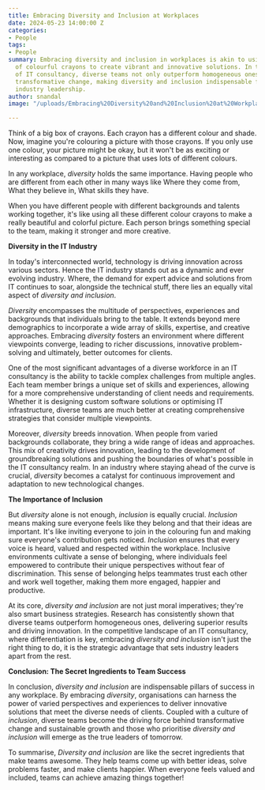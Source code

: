 ```yaml
---
title: Embracing Diversity and Inclusion at Workplaces
date: 2024-05-23 14:00:00 Z
categories:
- People
tags:
- People
summary: Embracing diversity and inclusion in workplaces is akin to using a multitude
  of colourful crayons to create vibrant and innovative solutions. In the dynamic realm 
  of IT consultancy, diverse teams not only outperform homogeneous ones but also drive
  transformative change, making diversity and inclusion indispensable for success and 
  industry leadership.
author: snandal
image: "/uploads/Embracing%20Diversity%20and%20Inclusion%20at%20Workplaces_1.png"

---
```


Think of a big box of crayons. Each crayon has a different colour and shade. 
Now, imagine you're colouring a picture with those crayons. If you only use one colour, your picture might be okay, but it won't be as exciting or interesting as compared to a picture that uses lots of different colours.

In any workplace, *diversity* holds the same importance. Having people who are different from each other in many ways like Where they come from, What they believe in, What skills they have.

When you have different people with different backgrounds and talents working together, it's like using all these different colour crayons to make a really beautiful and colorful picture. Each person brings something special to the team, making it stronger and more creative.

**Diversity in the IT Industry**

In today's interconnected world, technology is driving innovation across various sectors. Hence the IT industry stands out as a dynamic and ever evolving industry. Where, the demand for expert advice and solutions from IT continues to soar, alongside the technical stuff, there lies an equally vital aspect of *diversity and inclusion*.

*Diversity* encompasses the multitude of perspectives, experiences and backgrounds that individuals bring to the table. 
It extends beyond mere demographics to incorporate a wide array of skills, expertise, and creative approaches. 
Embracing *diversity* fosters an environment where different viewpoints converge, leading to richer discussions, innovative problem-solving and ultimately, better outcomes for clients.

One of the most significant advantages of a diverse workforce in an IT consultancy is the ability to tackle complex challenges from multiple angles. 
Each team member brings a unique set of skills and experiences, allowing for a more comprehensive understanding of client needs and requirements. 
Whether it is designing custom software solutions or optimising IT infrastructure, diverse teams are much better at creating comprehensive strategies that consider multiple viewpoints.

Moreover, *diversity* breeds innovation. When people from varied backgrounds collaborate, they bring a wide range of ideas and approaches. 
This mix of creativity drives innovation, leading to the development of groundbreaking solutions and pushing the boundaries of what's possible in the IT consultancy realm. In an industry where staying ahead of the curve is crucial, *diversity* becomes a catalyst for continuous improvement and adaptation to new technological changes.

**The Importance of Inclusion**

But *diversity* alone is not enough, *inclusion* is equally crucial. 
*Inclusion* means making sure everyone feels like they belong and that their ideas are important. It's like inviting everyone to join in the colouring fun and making sure everyone's contribution gets noticed. *Inclusion* ensures that every voice is heard, valued and respected within the workplace. Inclusive environments cultivate a sense of belonging, where individuals feel empowered to contribute their unique perspectives without fear of discrimination. This sense of belonging helps teammates trust each other and work well together, making them more engaged, happier and productive.

At its core, *diversity and inclusion* are not just moral imperatives; they're also smart business strategies. Research has consistently shown that diverse teams outperform homogeneous ones, delivering superior results and driving innovation. In the competitive landscape of an IT consultancy, where differentiation is key, embracing *diversity and inclusion* isn't just the right thing to do, it is the strategic advantage that sets industry leaders apart from the rest.

**Conclusion: The Secret Ingredients to Team Success**

In conclusion, *diversity and inclusion* are indispensable pillars of success in any workplace. By embracing *diversity*, organisations can harness the power 
of varied perspectives and experiences to deliver innovative solutions that meet the diverse needs of clients. Coupled with a culture of *inclusion*, diverse teams become the driving force behind transformative change and sustainable growth and those who prioritise *diversity and inclusion* will emerge as the true leaders of tomorrow.

To summarise, *Diversity and inclusion* are like the secret ingredients that make teams awesome. They help teams come up with better ideas, solve problems faster, and make clients happier. When everyone feels valued and included, teams can achieve amazing things together!

